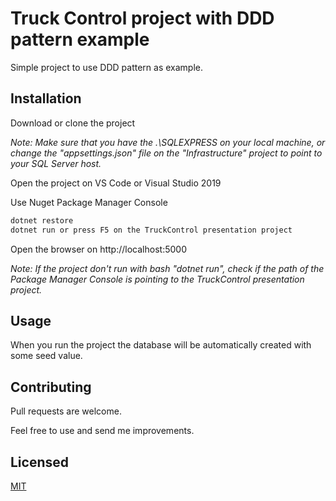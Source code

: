 # Truck Control project with DDD pattern example

Simple project to use DDD pattern as example.

## Installation

Download or clone the project 

*Note: Make sure that you have the .\SQLEXPRESS on your local machine, or change the "appsettings.json" file on the "Infrastructure" project to point to your SQL Server host.*

Open the project on VS Code or Visual Studio 2019

Use Nuget Package Manager Console

```bash
dotnet restore
dotnet run or press F5 on the TruckControl presentation project
```

Open the browser on http://localhost:5000

*Note: If the project don't run with bash "dotnet run", check if the path of the Package Manager Console 
is pointing to the TruckControl presentation project.*

## Usage

When you run the project the database will be automatically created with some seed value.   

## Contributing
Pull requests are welcome. 

Feel free to use and send me improvements.

## Licensed
[MIT](https://choosealicense.com/licenses/mit/)
